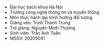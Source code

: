 - Đại học bách khoa Hà Nội
- Trường công nghệ thông tin và truyền thông
- Môn thực hành lập trình hướng đối tượng
- Giảng vên: Trịnh Thành Trung
- Trợ giảng: Nguyễn Minh Thương
- Sinh viên: Trần Anh Tuấn
- MSSV: 20205041
